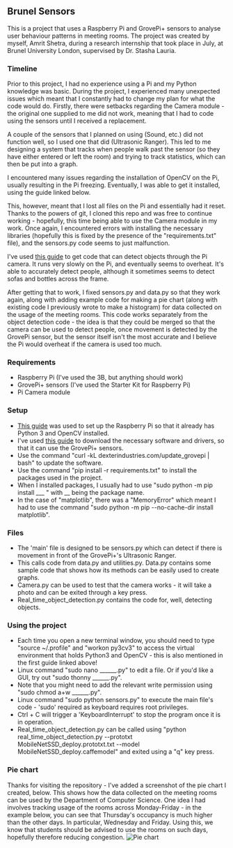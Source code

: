 ## Brunel Sensors
This is a project that uses a Raspberry Pi and GrovePi+ sensors to analyse user behaviour patterns in meeting rooms. The project was created by myself, Amrit Shetra, during a research internship that took place in July, at Brunel University London, supervised by Dr. Stasha Lauria.

### Timeline
Prior to this project, I had no experience using a Pi and my Python knowledge was basic. During the project, I experienced many unexpected issues which meant that I constantly had to change my plan for what the code would do. Firstly, there were setbacks regarding the Camera module - the original one supplied to me did not work, meaning that I had to code using the sensors until I received a replacement. 

A couple of the sensors that I planned on using (Sound, etc.) did not function well, so I used one that did (Ultrasonic Ranger). This led to me designing a system that tracks when people walk past the sensor (so they have either entered or left the room) and trying to track statistics, which can then be put into a graph.

I encountered many issues regarding the installation of OpenCV on the Pi, usually resulting in the Pi freezing. Eventually, I was able to get it installed, using the guide linked below. 

This, however, meant that I lost all files on the Pi and essentially had it reset. Thanks to the powers of git, I cloned this repo and was free to continue working - hopefully, this time being able to use the Camera module in my work. Once again, I encountered errors with installing the necessary libraries (hopefully this is fixed by the presence of the "requirements.txt" file), and the sensors.py code seems to just malfunction.

I've used [this guide](https://www.pyimagesearch.com/2017/10/16/raspberry-pi-deep-learning-object-detection-with-opencv/) to get code that can detect objects through the Pi camera. It runs very slowly on the Pi, and eventually seems to overheat. It's able to accurately detect people, although it sometimes seems to detect sofas and bottles across the frame.

After getting that to work, I fixed sensors.py and data.py so that they work again, along with adding example code for making a pie chart (along with existing code I previously wrote to make a histogram) for data collected on the usage of the meeting rooms. This code works separately from the object detection code - the idea is that they could be merged so that the camera can be used to detect people, once movement is detected by the GrovePi sensor, but the sensor itself isn't the most accurate and I believe the Pi would overheat if the camera is used too much.

### Requirements
* Raspberry Pi (I've used the 3B, but anything should work)
* GrovePi+ sensors (I've used the Starter Kit for Raspberry Pi)
* Pi Camera module

### Setup
* [This guide](https://www.pyimagesearch.com/2016/11/21/raspbian-opencv-pre-configured-and-pre-installed/) was used to set up the Raspberry Pi so that it already has Python 3 and OpenCV installed.
* I've used [this guide](https://rsjazz.wordpress.com/2016/06/01/raspberry-pi-unleashed-setup-the-grovepi/) to download the necessary software and drivers, so that it can use the GrovePi+ sensors.
* Use the command "curl -kL dexterindustries.com/update_grovepi | bash" to update the software.
* Use the command "pip install -r requirements.txt" to install the packages used in the project.
* When I installed packages, I usually had to use "sudo python -m pip install ___ " with __ being the package name.
* In the case of "matplotlib", there was a "MemoryError" which meant I had to use the command "sudo python -m pip --no-cache-dir install matplotlib".

### Files
* The 'main' file is designed to be sensors.py which can detect if there is movement in front of the GrovePi+'s Ultrasonic Ranger.
* This calls code from data.py and utilities.py. Data.py contains some sample code that shows how its methods can be easily used to create graphs.
* Camera.py can be used to test that the camera works - it will take a photo and can be exited through a key press.
* Real_time_object_detection.py contains the code for, well, detecting objects.

### Using the project
* Each time you open a new terminal window, you should need to type "source ~/.profile" and "workon py3cv3" to access the virtual environment that holds Python3 and OpenCV - this is also mentioned in the first guide linked above!
* Linux command "sudo nano ______.py" to edit a file. Or if you'd like a GUI, try out "sudo thonny ______.py".
* Note that you might need to add the relevant write permission using "sudo chmod a+w ______.py".
* Linux command "sudo python sensors.py" to execute the main file's code - 'sudo' required as keyboard requires root privileges.
* Ctrl + C will trigger a 'KeyboardInterrupt' to stop the program once it is in operation.
* Real_time_object_detection.py can be called using "python real_time_object_detection.py --prototxt MobileNetSSD_deploy.prototxt.txt --model MobileNetSSD_deploy.caffemodel" and exited using a "q" key press.

### Pie chart
Thanks for visiting the repository - I've added a screenshot of the pie chart I created, below. This shows how the data collected on the meeting rooms can be used by the Department of Computer Science. One idea I had involves tracking usage of the rooms across Monday-Friday - in the example below, you can see that Thursday's occupancy is much higher than the other days. In particular, Wednesday and Friday. Using this, we know that students should be advised to use the rooms on such days, hopefully therefore reducing congestion.
![Pie chart](https://i.imgur.com/Kb0AhGK.png)
